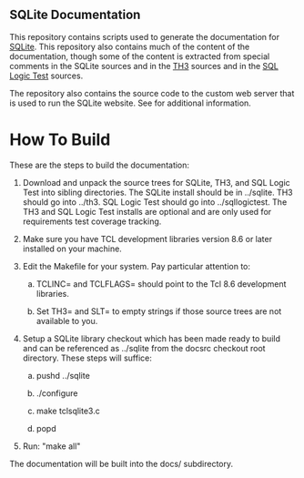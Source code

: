 ## SQLite Documentation

This repository contains scripts used to generate the documentation
for [SQLite](https://www.sqlite.org/).  This repository also contains
much of the content of the documentation, though some of the content
is extracted from special comments in the SQLite sources and in the
[TH3](https://www.sqlite.org/th3.html) sources and in the
[SQL Logic Test](https://www.sqlite.org/slt) sources.

The repository also contains the source code to the custom web server
that is used to run the SQLite website.  See
[](https://sqlite.org/althttpd) for additional information.

# How To Build

These are the steps to build the documentation:

  1.  Download and unpack the source trees for SQLite, TH3, and
      SQL Logic Test into sibling directories.  The SQLite install
      should be in ../sqlite.  TH3 should go into ../th3.  SQL Logic
      Test should go into ../sqllogictest.  The TH3 and SQL Logic Test
      installs are optional and are only used for requirements test coverage
      tracking.

  2.  Make sure you have TCL development libraries version 8.6 or later
      installed on your machine.

  3.  Edit the Makefile for your system.  Pay particular attention to:
      <ol type="a">
      <li><p> TCLINC= and TCLFLAGS= should point to the Tcl 8.6 development
          libraries.
      <li><p> Set TH3= and SLT= to empty strings if those
          source trees are not available to you.
      </ol>

  4.  Setup a SQLite library checkout which has been made ready to build
      and can be referenced as ../sqlite from the docsrc checkout root
      directory. These steps will suffice: <ol type="a">
      <li><p> pushd ../sqlite
      <li><p> ./configure
      <li><p> make tclsqlite3.c
      <li><p> popd
      </ol>

  5.  Run:  "make all"

The documentation will be built into the docs/ subdirectory.
